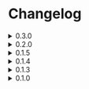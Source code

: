 # Changelog

<details>
<summary>0.3.0</summary>
    
>July 25, 2023

[Playable Demo](https://studiomanna.github.io/The-Graveyard-Game/)

## What's Changed
*  Prevent player from sprinting while aiming
*  Fixed arrow pickup mechanic
*  Added enemy attack trigger, and animation
*  Enemy damages player if player is hit
*  If player's life reaches 0, they die
*  Added ragdoll to player
</details>

<details>
<summary>0.2.0</summary>
    
>July 22, 2023

[Playable Demo](https://studiomanna.github.io/The-Graveyard-Game/0.2.0/)

## What's Changed
*  Added Enemy colliders to each body part
*  Enabled ragdoll for enemy when they die
</details>

<details>
<summary>0.1.5</summary>
    
>July 20, 2023

[Playable Demo](https://studiomanna.github.io/The-Graveyard-Game/0.1.5/)

## What's Changed
*  Added enemy animations
</details>

<details>
<summary>0.1.4</summary>
    
>July 19, 2023

[Playable Demo](https://studiomanna.github.io/The-Graveyard-Game/0.1.4/)

## What's Changed
*  Added Enemy
*  Smoothed player animation by removing some animations while aiming
</details>

<details>
<summary>0.1.3</summary>

>July 19, 2023

[Playable Demo](https://studiomanna.github.io/The-Graveyard-Game/0.1.3/)

## What's Changed
*  Built game uncompressed (works in GitHub Pages now)
*  Added player, some player animation, and arrow shooting mechanics
</details>

<details>
<summary>0.1.0</summary>
    
>July 18, 2023

[Playable Demo](https://studiomanna.github.io/The-Graveyard-Game/0.1.0/)

## What's Changed
*  Initial Build
*  Uses gzip compression, which doesn't load in GitHub Pages
</details>
